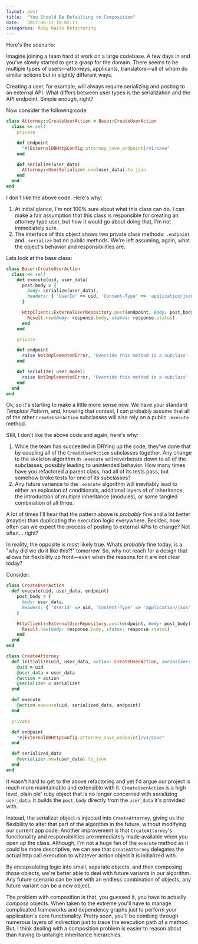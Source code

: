 ```yaml
---
layout: post
title:  "You Should Be Defaulting to Composition"
date:   2017-06-12 10:02:13
categories: Ruby Rails Refactoring
---
```


Here's the scenario:

Imagine joining a team hard at work on a large codebase. A few days in and you've slowly started to get a grasp for the domain. There seems to be multiple types of users—attorneys, applicants, translators—all of whom do similar actions but in slightly different ways.

Creating a user, for example, will always require serializing and posting to an external API. What differs between user types is the serialization and the API endpoint. Simple enough, right?

Now consider the following code:

```ruby
class Attorney::CreateUserAction < Base::CreateUserAction
  class << self
    private

    def endpoint
      "#{ExternalDBHttpConfig.attorney_save_endpoint}/v1/save"
    end

    def serialize(user_data)
      Attorney::UserSerializer.new(user_data).to_json
    end
  end
end
```

I don't like the above code. Here's why:

1. At initial glance, I'm not 100% sure about what this class can do. I can make a fair assumption that this class is responsible for creating an attorney type user, but how it would go about doing that, I'm not immediately sure.
2. The interface of this object shows two private class methods: `.endpoint` and `.serialize` but no public methods. We're left assuming, again, what the object's behavior and responsibilities are.

Lets look at the base class:

```ruby
class Base::CreateUserAction
  class << self
    def execute(uid, user_data)
      post_body = {
        body: serialize(user_data),
        headers: { 'UserId' => uid, 'Content-Type' => 'application/json' }
      }

      HttpClient::ExternalUserRepository.post(endpoint, body: post_body) do |response|
        Result.new(body: response.body, status: response.status)
      end
    end

    private

    def endpoint
      raise NotImplementedError, 'Override this method in a subclass'
    end

    def serialize(_user_model)
      raise NotImplementedError, 'Override this method in a subclass'
    end
  end
end
```

Ok, so it's starting to make a little more sense now. We have your standard _Template Pattern_, and, knowing that context, I can probably assume that all of the other `CreateUserAction` subclasses will also rely on a public `.execute` method.

Still, I don't like the above code and again, here's why:

1. While the team has succeeded in DRYing up the code, they've done that by coupling all of the `CreateUserAction` subclasses together. Any change to the skeleton algorithm in `.execute` will reverberate down to all of the subclasses, possibly leading to unintended behavior. How many times have you refactored a parent class, had all of its tests pass, but somehow broke tests for one of its subclasses?
2. Any future variance to the `.execute` algorithm will inevitably lead to either an explosion of conditionals, additional layers of of inheritance, the introduction of multiple inheritance (modules), or some tangled combination of all three. 

A lot of times I'll hear that the pattern above is _probably_ fine and  a lot better (maybe) than duplicating the execution logic everywhere. Besides, how often can we expect the process of posting to external APIs to change? Not often... right?

In reality, the opposite is most likely true. Whats _probably_ fine today, is a "why did we do it like this?!" tomorrow. So, why not reach for a design that allows for flexibility up front—even when the reasons for it are not clear today?

Consider: 

```ruby
class CreateUserAction
  def execute(uid, user_data, endpoint)
    post_body = {
      body: user_data,
      headers: { 'UserId' => uid, 'Content-Type' => 'application/json' }
    }

    HttpClient::ExternalUserRepository.post(endpoint, body: post_body) do |response|
      Result.new(body: response.body, status: response.status)
    end
  end
end

class CreateAttorney
  def initialize(uid, user_data, action: CreateUserAction, serializer: AttorneySerializer)
    @uid = uid
    @user_data = user_data
    @action = action
    @serializer = serializer
  end

  def execute
    @action.execute(uid, serialized_data, endpoint)
  end

  private

  def endpoint
    "#{ExternalDBHttpConfig.attorney_save_endpoint}/v1/save"
  end

  def serialized_data
    @serializer.new(user_data).to_json
  end
end
```

It wasn't hard to get to the above refactoring and yet I'd argue our project is much more maintainable and extensible with it. `CreateUserAction` is a high level, plain ole' ruby object that is no longer concerned with serializing `user_data`. It builds the `post_body` directly from the `user_data` it's provided with.

Instead, the serializer object is injected into `CreateAttorney`, giving us the flexibility to alter that part of the algorithm in the future, without modifying our current app code. Another improvement is that `CreateAttorney`'s functionality and responsibilities are immediately made available when you open up the class. Although, I'm not a huge fan of the `execute` method as it could be more descriptive, we can see that `CreateAttorney` delegates the actual http call execution to whatever action object it is initialized with.

By encapsulating logic into small, separate objects, and then composing those objects, we're better able to deal with future variants in our algorithm. Any future scenario can be met with an endless combination of objects, any future variant can be a new object.

The problem with composition is that, you guessed it, you have to actually _compose_ objects. When taken to the extreme you'll have to manage complicated frameworks and dependency graphs just to perform your application's core functionality. Pretty soon, you'll be combing through numerous layers of indirection just to trace the execution path of a method. But, I think dealing with a composition problem is easier to reason about than having to untangle inheritance hierarchies.
